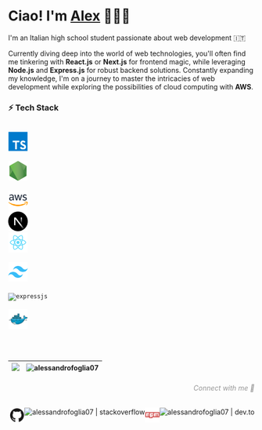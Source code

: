 # Ciao! I'm [Alex](https://github.com/alessandrofoglia07) 👋🧙‍♂️

I'm an Italian high school student passionate about web development 🇮🇹

Currently diving deep into the world of web technologies, you'll often find me tinkering with **React.js** or **Next.js** for frontend magic, while leveraging **Node.js** and **Express.js** for robust backend solutions. Constantly expanding my knowledge, I'm on a journey to master the intricacies of web development while exploring the possibilities of cloud computing with **AWS**.

### ⚡ Tech Stack

<code> <img src="https://raw.githubusercontent.com/devicons/devicon/master/icons/typescript/typescript-original.svg" alt="typescript" height="40"/> </code><code> <img src="https://raw.githubusercontent.com/github/explore/80688e429a7d4ef2fca1e82350fe8e3517d3494d/topics/nodejs/nodejs.png" alt="nodejs" height="40"/> </code> <code> <img src="https://raw.githubusercontent.com/devicons/devicon/master/icons/amazonwebservices/amazonwebservices-original-wordmark.svg" alt="aws" height="40"/> </code> <code><img src="https://raw.githubusercontent.com/devicons/devicon/master/icons/nextjs/nextjs-original.svg" height="40" alt="nextjs" /></code><code> <img src="https://raw.githubusercontent.com/github/explore/80688e429a7d4ef2fca1e82350fe8e3517d3494d/topics/react/react.png" alt="react" height="40"/> </code> <code> <img src="https://raw.githubusercontent.com/devicons/devicon/master/icons/tailwindcss/tailwindcss-original.svg" alt="tailwind" height="40"/> </code> <code> <img src="https://vectorified.com/images/express-js-icon-20.png" alt="expressjs" height="40" /> </code><code> <img src="https://raw.githubusercontent.com/devicons/devicon/master/icons/docker/docker-original.svg" alt="docker" height="40"/> </code>

<br><br>

| <img src="https://streak-stats.demolab.com?user=alessandrofoglia07&theme=react&hide_border=true&border_radius=10&date_format=j%20M%5B%20Y%5D&card_width=500&locale=en" /> | <img src="https://github-readme-stats.vercel.app/api/top-langs?username=alessandrofoglia07&show_icons=true&locale=en&layout=compact&theme=react&hide_border=true" alt="alessandrofoglia07" /> |
| ------------------------------------------------------------------------------------------------------------------------------------------------------------------------- | --------------------------------------------------------------------------------------------------------------------------------------------------------------------------------------------- |

<h6 align="right" style="color: rgba(150, 150, 150, 1)">Connect with me 📌</h6>
<a href="https://dev.to/alessandrofoglia07"> 
    <img align="right" src="https://d2fltix0v2e0sb.cloudfront.net/dev-black.png" alt="alessandrofoglia07 | dev.to" height="30" /> 
</a> 
<a href="https://www.npmjs.com/~alessandrofoglia07">
    <img align="right" src="https://raw.githubusercontent.com/devicons/devicon/master/icons/npm/npm-original-wordmark.svg" alt="alessandrofoglia07 | npm" height="30">
</a>
<a href="https://stackoverflow.com/users/21306952/alexxino">
    <img align="right" src="https://raw.githubusercontent.com/rahuldkjain/github-profile-readme-generator/master/src/images/icons/Social/stack-overflow.svg" alt="alessandrofoglia07 | stackoverflow" height="30" />
</a>
<a href="https://github.com/alessandrofoglia07">
    <img align="right" src="https://raw.githubusercontent.com/devicons/devicon/master/icons/github/github-original.svg" alt="alessandrofoglia07 | github" height="30" />
</a>
